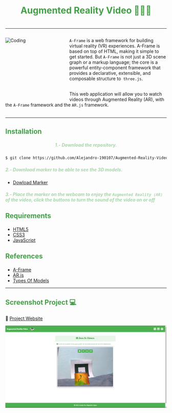 # <h1 align="center" style="color: #43a047;"> Augmented Reality Video 👨🏻‍💻 <h1> <hr>

<img align="left" alt="Coding" width="200" height="200" src="https://cdn.edu.buncee.com/assets/e00effa011edd203a73a0814e30aebf5/young-animation-education030917-0.gif?timestamp=1489098048">

`A-Frame` is a web framework for building virtual reality (VR) experiences. A-Frame is based on top of HTML, making it simple to get started. But `A-Frame` is not just a 3D scene graph or a markup language; the core is a powerful entity-component framework that provides a declarative, extensible, and composable structure to` three.js`. <br><br>

This web application will allow you to watch videos through Augmented Reality (AR), with the `A-Frame` framework and the `AR.js` framework.
 <br><br><hr>  

## <p align="left" style="color: #43a047;"> Installation </p>

##### <p align="center" style="color: #a5d6a7;"><b> 1.- Download the repository. </b></p>

```bash
$ git clone https://github.com/Alejandro-190107/Augmented-Reality-Video.git
```
##### <p align="left" style="color: #a5d6a7;"><b> 2.- Download marker to be able to see the 3D models. </b></p>

- [Dowload Marker](https://raw.githubusercontent.com/AR-js-org/AR.js/master/data/images/hiro.png) 

##### <p align="left" style="color: #a5d6a7;"><b> 3.- Place the marker on the webcam to enjoy the `Augmented Reality (AR)` of the video, click the buttons to turn the sound of the video on or off
 </b></p>

## <p align="left" style="color: #43a047;"> Requirements </p>

- [HTML5](https://developer.mozilla.org/es/docs/Web/HTML) 
- [CSS3](https://developer.mozilla.org/es/docs/Web/CSS)
- [JavaScript](https://developer.mozilla.org/es/docs/Web/JavaScript)


## <p align="left" style="color: #43a047;"> References </p>

- [A-Frame](https://aframe.io/)
- [AR.js](https://github.com/jeromeetienne/AR.js)  
- [Types Of Models](https://blog.realidad-aumentada.com.co/modelos-3d-para-realidad-aumentada-usando-la-libreria-ar-js-a-frame-con-javascript/)

<hr>  

## <p align="left" style="color: #43a047;"> Screenshot Project 💻 </p>

🔶 [Project Website](https://alejandro-190107.github.io/Augmented-Reality-Video/)

![Screenshot](assets/img/Screenshot.png)
